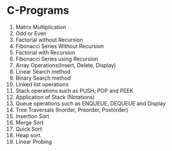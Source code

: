 # C-Programs
1. Matrix Multiplication
2. Odd or Even
3. Factorial without Recursion
4. Fibonacci Series Without Recursion
5. Factorial with Recursion
6. Fibonacci Series using Recursion
7. Array Operations(Insert, Delete, Display)
8. Linear Search method
9. Binary Search method 
10. Linked list operations
11.	Stack operations such as PUSH, POP and PEEK
12. Application of Stack (Notations)
13.	Queue operations such as ENQUEUE, DEQUEUE and Display 
14.	Tree Traversals (Inorder, Preorder, Postorder)
15. Insertion Sort 
16.	Merge Sort
17.	Quick Sort
18.	Heap sort.
19. Linear Probing

